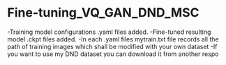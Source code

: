# Fine-tuning_VQ_GAN_DND_MSC
-Training model configurations .yaml files added.
-Fine-tuned resulting model .ckpt files added.
-In each .yaml files mytrain.txt file records all the path of training images which shall be modified with your own dataset
-If you want to use my DND dataset you can download it from another respo
